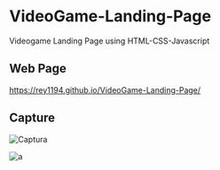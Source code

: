 # VideoGame-Landing-Page
 Videogame Landing Page using HTML-CSS-Javascript
## Web Page
https://rey1194.github.io/VideoGame-Landing-Page/

## Capture
![Captura](https://user-images.githubusercontent.com/68441783/114313800-a56fdc00-9abd-11eb-8136-9d1fa05371dd.PNG)


![a](https://user-images.githubusercontent.com/68441783/114313810-b7ea1580-9abd-11eb-8047-1dbde47ff22c.PNG)
